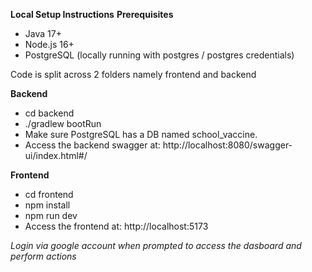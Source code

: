 **Local Setup Instructions**
**Prerequisites**
- Java 17+
- Node.js 16+
- PostgreSQL (locally running with postgres / postgres credentials)

Code is split across 2 folders namely frontend and backend

**Backend**
- cd backend
- ./gradlew bootRun
- Make sure PostgreSQL has a DB named school_vaccine.
- Access the backend swagger at: http://localhost:8080/swagger-ui/index.html#/

**Frontend**

- cd frontend
- npm install
- npm run dev
- Access the frontend at: http://localhost:5173

*Login via google account when prompted to access the dasboard and perform actions*
